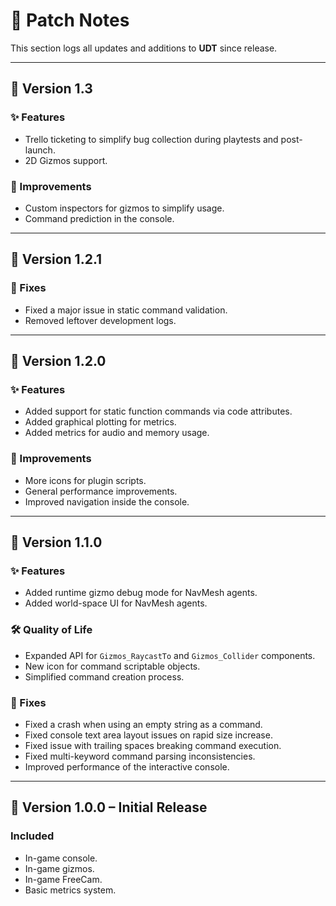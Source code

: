 # 📝 Patch Notes
<p>This section logs all updates and additions to <strong>UDT</strong> since release.</p>

<hr>

<h2>🔷 Version 1.3</h2>

<h3>✨ Features</h3>
<ul>
  <li>Trello ticketing to simplify bug collection during playtests and post-launch.</li>
  <li>2D Gizmos support.</li>
</ul>

<h3>🔧 Improvements</h3>
<ul>
  <li>Custom inspectors for gizmos to simplify usage.</li>
  <li>Command prediction in the console.</li>
</ul>

<hr>

<h2>🔹 Version 1.2.1</h2>

<h3>🐞 Fixes</h3>
<ul>
  <li>Fixed a major issue in static command validation.</li>
  <li>Removed leftover development logs.</li>
</ul>

<hr>

<h2>🔷 Version 1.2.0</h2>

<h3>✨ Features</h3>
<ul>
  <li>Added support for static function commands via code attributes.</li>
  <li>Added graphical plotting for metrics.</li>
  <li>Added metrics for audio and memory usage.</li>
</ul>

<h3>🔧 Improvements</h3>
<ul>
  <li>More icons for plugin scripts.</li>
  <li>General performance improvements.</li>
  <li>Improved navigation inside the console.</li>
</ul>

<hr>

<h2>🔷 Version 1.1.0</h2>

<h3>✨ Features</h3>
<ul>
  <li>Added runtime gizmo debug mode for NavMesh agents.</li>
  <li>Added world-space UI for NavMesh agents.</li>
</ul>

<h3>🛠️ Quality of Life</h3>
<ul>
  <li>Expanded API for <code>Gizmos_RaycastTo</code> and <code>Gizmos_Collider</code> components.</li>
  <li>New icon for command scriptable objects.</li>
  <li>Simplified command creation process.</li>
</ul>

<h3>🐞 Fixes</h3>
<ul>
  <li>Fixed a crash when using an empty string as a command.</li>
  <li>Fixed console text area layout issues on rapid size increase.</li>
  <li>Fixed issue with trailing spaces breaking command execution.</li>
  <li>Fixed multi-keyword command parsing inconsistencies.</li>
  <li>Improved performance of the interactive console.</li>
</ul>

<hr>

<h2>🎉 Version 1.0.0 – Initial Release</h2>

<h3>Included</h3>
<ul>
  <li>In-game console.</li>
  <li>In-game gizmos.</li>
  <li>In-game FreeCam.</li>
  <li>Basic metrics system.</li>
</ul>
